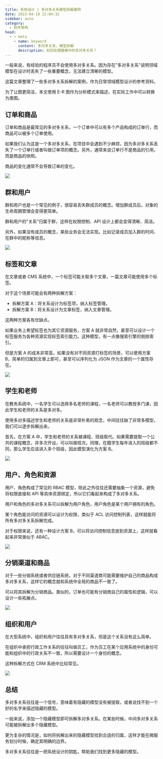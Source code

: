 ```yaml
---
title: 系统设计 | 多对多关系模型拆解案例
date: 2023-04-18 22:04:32
sidebar: auto
category: 
  - 软件架构
head:
  - - meta
    - name: keyword
      content: 多对多关系，模型拆解
      description: 如何处理建模中的多对多关系？
---
```


一般来说，有经验的程序员不会使用多对多关系。因为存在"多对多关系"说明领域模型在设计时丢失了一些重要概念，无法建立清晰的模型。

这篇文章整理了一些多对多关系拆解的案例，作为日常领域模型设计的参考资料。

为了让图更简洁，本文使用 E-R 图作为分析模式来描述，在实际工作中可以转换为类图。

## 订单和商品

订单和商品是最常见的多对多关系，一个订单中可以有多个产品构成的订单行，而商品可以被多个订单使用。

如果我们认为这是一个多对多关系，在项目中会遇到不少麻烦，因为多对多关系丢失了一个订单行或者叫做订单项的概念。另外，通常来说订单行不是商品的引用，而是商品的快照。

商品的变化通常不会导致订单的变化。

![](./many-to-many-handling/order-product.png)

## 群和用户

群和用户也是一个常见的例子，很容易丢失群成员的概念。增加群成员后，对象的生命周期管理会变得更简单。

群和用户的"关系"归属于群，这样在权限控制、API 设计上都会变得清晰、简洁。

另外，如果没有成员的概念，某些业务会无法实现。比如记录成员加入群的时间、在群中的昵称等信息。

![](./many-to-many-handling/group-user.png)

## 标签和文章

在文章或者 CMS 系统中，一个标签可能关联多个文章，一篇文章可能使用多个标签。

对于这个场景可能会有两种拆解方案：

- 拆解方案 A：将关系设计为标签项，纳入标签管理。
- 拆解方案 B：将关系设计为文章标签，纳入文章管理。

这两种方案各有优缺点。

如果业务上希望标签也为其它资源服务，方案 A 就非常自然，甚至可以设计一个标签服务为各种资源实现标签索引能力。这种模型，有一点像搜索引擎的倒排索引。

但是方案 A 的成本非常高，如果没有对不同资源打标签的场景，可以使用方案 B，简单的归属到文章上即可，甚至可以序列化为 JSON 作为文章的一个属性存在。

![](./many-to-many-handling/label-article.png)

## 学生和老师

在教务系统中，一名学生可以选择多名老师的课程，一名老师可以教授多门课，因此学生和老师的关系是多对多。

使用多对多描述学生和老师的关系是非常朴素的观念，中间往往缺了非常多模型，我们可以逐步拆解出来。

首先，在方案 A 中，学生和老师的关系被课程、班级取代。如果需要提取一个公共的课程概念，并多次开设，可以叫做班次。同理，在籍学生每年进入的班级都不同，那么学生应该进入多个班级，因此模型演化为方案 B。

![](./many-to-many-handling/student-user.png)

## 用户、角色和资源

用户、角色构成了常见的 RBAC 模型，除此之外往往还需要抽象一个资源，避免将权限直接和 API 等具体资源绑定，所以它们看起来构成了多对多关系。

用户和角色的多对多关系可以拆解为用户角色，用户角色是某个用户拥有的角色。

某个角色能访问的资源可以设计为权限，类似于 ACL 访问控制列表，这样就能将所有多对多关系拆解完成。

对于权限来说，还有一种设计方案 B，可以将访问控制信息放到资源上，这样就看起来非常类似于 ABAC。

![](./many-to-many-handling/user-role.png)

## 分销渠道和商品

对于一些分销系统或者供应链系统，对于不同渠道商可能需要维护自己的商品构成多对多关系，这样它的概念就和系统中全局的商品不一致了。

可以将其拆解为分销商品。类似的，订单也可能有分销商自己的属性和逻辑，可以设计一些拓展点。

![](./many-to-many-handling/channel-item.png)

## 组织和用户

在大型系统中，组织和用户往往具有多对多关系，但是这个关系没有这么简单。

在组织中承担行政工作关系的往往叫做员工，作为员工在某个应用系统中的身份可能和组织中的行政关系不一致，所以需要设计一个身份的概念。

这种拆解方式在 CRM 系统中比较常见。

![](./many-to-many-handling/org-user.png)

## 总结

多对多关系往往是一个信号，意味着有隐藏的模型没有被提取，或者说找不到一个好的名字来描述隐藏的模型。

一般来说，添加一个隐藏模型即可拆解多对多关系。在某些时候，中间多对多关系可能被拆解出多个隐藏模型。

更为复杂的情况是，如何将拆解出来的隐藏模型找到合适的归属，这样才能在微服务划分时候，确定其明确的边界。

多对多关系往往是一把系统设计的钥匙，帮助我们找到更多隐藏的模型。
